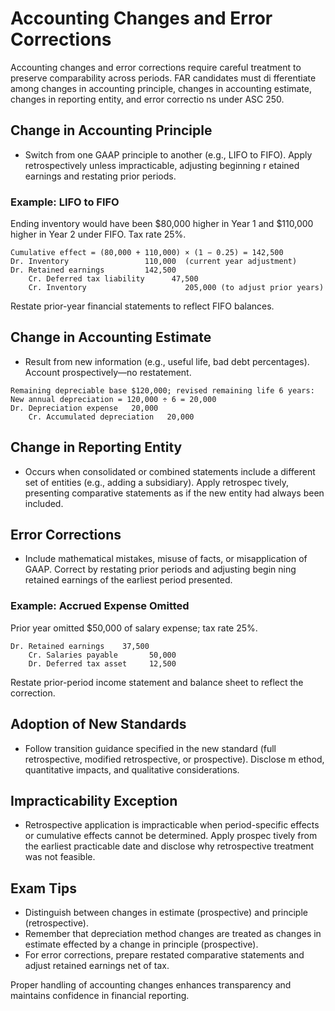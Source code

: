 # Accounting Changes and Error Corrections

Accounting changes and error corrections require careful treatment to preserve comparability across periods. FAR candidates must di
fferentiate among changes in accounting principle, changes in accounting estimate, changes in reporting entity, and error correctio
ns under ASC 250.

## Change in Accounting Principle

- Switch from one GAAP principle to another (e.g., LIFO to FIFO). Apply retrospectively unless impracticable, adjusting beginning r
etained earnings and restating prior periods.

### Example: LIFO to FIFO

Ending inventory would have been $80,000 higher in Year 1 and $110,000 higher in Year 2 under FIFO. Tax rate 25%.

```text
Cumulative effect = (80,000 + 110,000) × (1 − 0.25) = 142,500
Dr. Inventory                 110,000  (current year adjustment)
Dr. Retained earnings         142,500
    Cr. Deferred tax liability      47,500
    Cr. Inventory                      205,000 (to adjust prior years)
```

Restate prior-year financial statements to reflect FIFO balances.

## Change in Accounting Estimate

- Result from new information (e.g., useful life, bad debt percentages). Account prospectively—no restatement.

```text
Remaining depreciable base $120,000; revised remaining life 6 years:
New annual depreciation = 120,000 ÷ 6 = 20,000
Dr. Depreciation expense   20,000
    Cr. Accumulated depreciation   20,000
```

## Change in Reporting Entity

- Occurs when consolidated or combined statements include a different set of entities (e.g., adding a subsidiary). Apply retrospec
tively, presenting comparative statements as if the new entity had always been included.

## Error Corrections

- Include mathematical mistakes, misuse of facts, or misapplication of GAAP. Correct by restating prior periods and adjusting begin
ning retained earnings of the earliest period presented.

### Example: Accrued Expense Omitted

Prior year omitted $50,000 of salary expense; tax rate 25%.

```text
Dr. Retained earnings    37,500
    Cr. Salaries payable       50,000
    Dr. Deferred tax asset     12,500
```

Restate prior-period income statement and balance sheet to reflect the correction.

## Adoption of New Standards

- Follow transition guidance specified in the new standard (full retrospective, modified retrospective, or prospective). Disclose m
ethod, quantitative impacts, and qualitative considerations.

## Impracticability Exception

- Retrospective application is impracticable when period-specific effects or cumulative effects cannot be determined. Apply prospec
tively from the earliest practicable date and disclose why retrospective treatment was not feasible.

## Exam Tips

- Distinguish between changes in estimate (prospective) and principle (retrospective).
- Remember that depreciation method changes are treated as changes in estimate effected by a change in principle (prospective).
- For error corrections, prepare restated comparative statements and adjust retained earnings net of tax.

Proper handling of accounting changes enhances transparency and maintains confidence in financial reporting.
